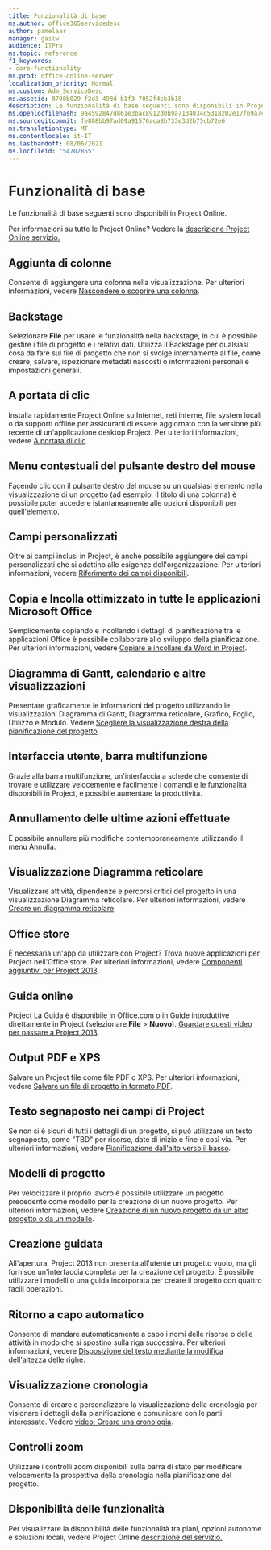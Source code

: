```yaml
---
title: Funzionalità di base
ms.author: office365servicedesc
author: pamelaar
manager: gailw
audience: ITPro
ms.topic: reference
f1_keywords:
- core-functionality
ms.prod: office-online-server
localization_priority: Normal
ms.custom: Adm_ServiceDesc
ms.assetid: 8708b029-f2d3-498d-b1f3-7052f4eb3b18
description: Le funzionalità di base seguenti sono disponibili in Project Online.
ms.openlocfilehash: 9a4592847d861e3bac8912d0b9a7134034c5318202e17fb9a74c14fdc4a9aeaf
ms.sourcegitcommit: fe808bb97ad09a91576aca8b733e3d2b75cb72e6
ms.translationtype: MT
ms.contentlocale: it-IT
ms.lasthandoff: 08/06/2021
ms.locfileid: "54702855"
---
```

# <a name="core-functionality"></a>Funzionalità di base

Le funzionalità di base seguenti sono disponibili in Project Online.
  
Per informazioni su tutte le Project Online? Vedere la [descrizione Project Online servizio.](project-online-service-description.md)
  
## <a name="add-columns"></a>Aggiunta di colonne

Consente di aggiungere una colonna nella visualizzazione. Per ulteriori informazioni, vedere [Nascondere o scoprire una colonna](https://go.microsoft.com/fwlink/p/?LinkId=271343).
  
## <a name="backstage"></a>Backstage

Selezionare **File** per usare le funzionalità nella backstage, in cui è possibile gestire i file di progetto e i relativi dati. Utilizza il Backstage per qualsiasi cosa da fare sul file di progetto che non si svolge internamente al file, come creare, salvare, ispezionare metadati nascosti o informazioni personali e impostazioni generali. 
  
## <a name="click-to-run"></a>A portata di clic

Installa rapidamente Project Online su Internet, reti interne, file system locali o da supporti offline per assicurarti di essere aggiornato con la versione più recente di un'applicazione desktop Project. Per ulteriori informazioni, vedere [A portata di clic](/previous-versions/office/office-2013-resource-kit/dd188670(v=office.15)).
  
## <a name="contextual-right-click-menus"></a>Menu contestuali del pulsante destro del mouse

Facendo clic con il pulsante destro del mouse su un qualsiasi elemento nella visualizzazione di un progetto (ad esempio, il titolo di una colonna) è possibile poter accedere istantaneamente alle opzioni disponibili per quell'elemento.
  
## <a name="custom-fields"></a>Campi personalizzati

Oltre ai campi inclusi in Project, è anche possibile aggiungere dei campi personalizzati che si adattino alle esigenze dell'organizzazione. Per ulteriori informazioni, vedere [Riferimento dei campi disponibili](https://support.office.com/article/615a4563-1cc3-40f4-b66f-1b17e793a460).
  
## <a name="enhanced-copy-and-paste-across-microsoft-office-applications"></a>Copia e Incolla ottimizzato in tutte le applicazioni Microsoft Office

Semplicemente copiando e incollando i dettagli di pianificazione tra le applicazioni Office è possibile collaborare allo sviluppo della pianificazione. Per ulteriori informazioni, vedere [Copiare e incollare da Word in Project](https://go.microsoft.com/fwlink/p/?LinkId=271330).
  
## <a name="gantt-chart-calendar-and-task-sheet-views"></a>Diagramma di Gantt, calendario e altre visualizzazioni

Presentare graficamente le informazioni del progetto utilizzando le visualizzazioni Diagramma di Gantt, Diagramma reticolare, Grafico, Foglio, Utilizzo e Modulo. Vedere [Scegliere la visualizzazione destra della pianificazione del progetto](https://go.microsoft.com/fwlink/?LinkId=402905).
  
## <a name="user-interface-the-ribbon"></a>Interfaccia utente, barra multifunzione

Grazie alla barra multifunzione, un'interfaccia a schede che consente di trovare e utilizzare velocemente e facilmente i comandi e le funzionalità disponibili in Project, è possibile aumentare la produttività.

## <a name="multiple-level-undo"></a>Annullamento delle ultime azioni effettuate

È possibile annullare più modifiche contemporaneamente utilizzando il menu Annulla.
  
## <a name="network-diagram-view"></a>Visualizzazione Diagramma reticolare

Visualizzare attività, dipendenze e percorsi critici del progetto in una visualizzazione Diagramma reticolare. Per ulteriori informazioni, vedere [Creare un diagramma reticolare](https://go.microsoft.com/fwlink/p/?LinkId=271338).
  
## <a name="office-store"></a>Office store

È necessaria un'app da utilizzare con Project? Trova nuove applicazioni per Project nell'Office store. Per ulteriori informazioni, vedere [Componenti aggiuntivi per Project 2013](https://go.microsoft.com/fwlink/?LinkId=273883).
  
## <a name="online-help"></a>Guida online

Project La Guida è disponibile in Office.com o in Guide introduttive direttamente in Project (selezionare **File** \> **Nuovo**). [Guardare questi video per passare a Project 2013](https://go.microsoft.com/fwlink/p/?LinkId=271325).
  
## <a name="pdf-and-xps-output"></a>Output PDF e XPS

Salvare un Project file come file PDF o XPS. Per ulteriori informazioni, vedere [Salvare un file di progetto in formato PDF](https://go.microsoft.com/fwlink/p/?LinkId=271350).
  
## <a name="placeholder-text-in-project-fields"></a>Testo segnaposto nei campi di Project

Se non si è sicuri di tutti i dettagli di un progetto, si può utilizzare un testo segnaposto, come "TBD" per risorse, date di inizio e fine e così via. Per ulteriori informazioni, vedere [Pianificazione dall'alto verso il basso](https://go.microsoft.com/fwlink/p/?LinkId=271333).
  
## <a name="project-templates"></a>Modelli di progetto

Per velocizzare il proprio lavoro è possibile utilizzare un progetto precedente come modello per la creazione di un nuovo progetto. Per ulteriori informazioni, vedere [Creazione di un nuovo progetto da un altro progetto o da un modello](https://go.microsoft.com/fwlink/p/?LinkId=271328).
  
## <a name="start-experience"></a>Creazione guidata

All'apertura, Project 2013 non presenta all'utente un progetto vuoto, ma gli fornisce un'interfaccia completa per la creazione del progetto. È possibile utilizzare i modelli o una guida incorporata per creare il progetto con quattro facili operazioni.
  
## <a name="text-wrap"></a>Ritorno a capo automatico

Consente di mandare automaticamente a capo i nomi delle risorse o delle attività in modo che si spostino sulla riga successiva. Per ulteriori informazioni, vedere [Disposizione del testo mediante la modifica dell'altezza delle righe](https://go.microsoft.com/fwlink/p/?LinkId=271344).
  
## <a name="timeline-view"></a>Visualizzazione cronologia

Consente di creare e personalizzare la visualizzazione della cronologia per visionare i dettagli della pianificazione e comunicare con le parti interessate. Vedere [video: Creare una cronologia](https://go.microsoft.com/fwlink/?LinkId=402912).
  
## <a name="zoom-controls"></a>Controlli zoom

Utilizzare i controlli zoom disponibili sulla barra di stato per modificare velocemente la prospettiva della cronologia nella pianificazione del progetto. 
  
## <a name="feature-availability"></a>Disponibilità delle funzionalità

Per visualizzare la disponibilità delle funzionalità tra piani, opzioni autonome e soluzioni locali, vedere Project Online [descrizione del servizio.](project-online-service-description.md)